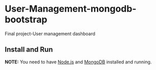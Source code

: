 # User-Management-mongodb-bootstrap
Final project-User management dashboard
## Install and Run

**NOTE:** You need to have [Node.js](http://nodejs.org/) and [MongoDB](http://www.mongodb.org/) installed and running.
